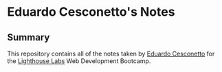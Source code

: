 # Eduardo Cesconetto's Notes
## Summary 
This repository contains all of the notes taken by [Eduardo Cesconetto](https://github.com/cesconettoedu) for the [Lighthouse Labs](https://www.lighthouselabs.ca/) Web Development Bootcamp.

